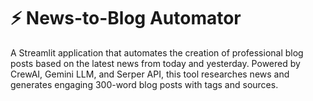 # ⚡ News-to-Blog Automator

A Streamlit application that automates the creation of professional blog posts based on the latest news from today and yesterday. Powered by CrewAI, Gemini LLM, and Serper API, this tool researches news and generates engaging 300-word blog posts with tags and sources.
